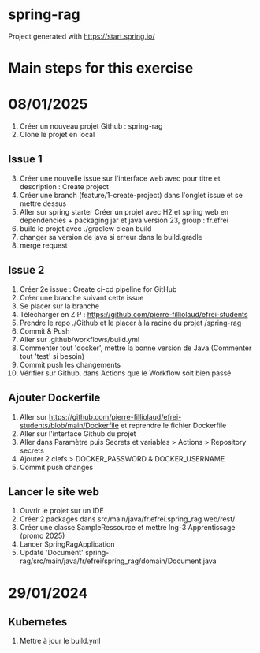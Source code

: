 # spring-rag

Project generated with https://start.spring.io/

# Main steps for this exercise

# 08/01/2025

1) Créer un nouveau projet Github : spring-rag
2) Clone le projet en local

## Issue 1
3) Créer une nouvelle issue sur l'interface web avec pour titre et description : Create project
4) Créer une branch (feature/1-create-project) dans l'onglet issue et se mettre dessus 
5) Aller sur spring starter
Créer un projet avec H2 et spring web en dependencies + packaging jar et java version 23, group : fr.efrei 
6) build le projet avec ./gradlew clean build
7) changer sa version de java si erreur dans le build.gradle 
8) merge request

## Issue 2
1) Créer 2e issue : Create ci-cd pipeline for GitHub
2) Créer une branche suivant cette issue
3) Se placer sur la branche
4) Télécharger en ZIP : https://github.com/pierre-filliolaud/efrei-students
5) Prendre le repo ./Github et le placer à la racine du projet /spring-rag
6) Commit & Push 
7) Aller sur .github/workflows/build.yml
8) Commenter tout 'docker', mettre la bonne version de Java (Commenter tout 'test' si besoin)
9) Commit push les changements
10) Vérifier sur Github, dans Actions que le Workflow soit bien passé 

## Ajouter Dockerfile
1) Aller sur https://github.com/pierre-filliolaud/efrei-students/blob/main/Dockerfile et reprendre le fichier Dockerfile
2) Aller sur l'interface Github du projet
3) Aller dans Paramètre puis Secrets et variables > Actions > Repository secrets
4) Ajouter 2 clefs > DOCKER_PASSWORD & DOCKER_USERNAME
5) Commit push changes

## Lancer le site web
1) Ouvrir le projet sur un IDE
2) Créer 2 packages dans src/main/java/fr.efrei.spring_rag web/rest/
3) Créer une classe SampleRessource et mettre ⁠Ing-3 Apprentissage (promo 2025)⁠
4) Lancer SpringRagApplication
5) Update 'Document' spring-rag/src/main/java/fr/efrei/spring_rag/domain/Document.java

# 29/01/2024
## Kubernetes
1) Mettre à jour le build.yml


